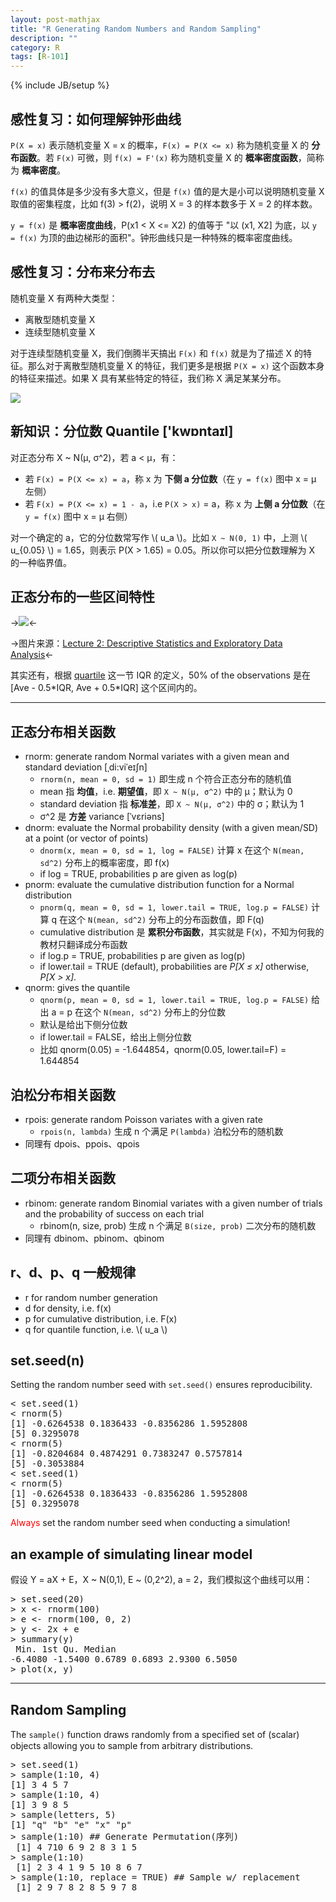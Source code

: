 ```yaml
---
layout: post-mathjax
title: "R Generating Random Numbers and Random Sampling"
description: ""
category: R
tags: [R-101]
---
```

{% include JB/setup %}

[正态分布的区间特性]: https://farm6.staticflickr.com/5686/23552709249_feabd51978_o_d.png
[随机变量_X]: https://farm2.staticflickr.com/1711/23293776583_a720234a9c_o_d.jpg

## 感性复习：如何理解钟形曲线

`P(X = x)` 表示随机变量 X = x 的概率，`F(x) = P(X <= x)` 称为随机变量 X 的 **分布函数**。若 `F(x)` 可微，则 `f(x) = F'(x)` 称为随机变量 X 的 **概率密度函数**，简称为 **概率密度**。

`f(x)` 的值具体是多少没有多大意义，但是 `f(x)` 值的是大是小可以说明随机变量 X 取值的密集程度，比如 f(3) > f(2)，说明 X = 3 的样本数多于 X = 2 的样本数。

`y = f(x)` 是 **概率密度曲线**，P(x1 < X <= X2) 的值等于 "以 (x1, X2] 为底，以 `y = f(x)` 为顶的曲边梯形的面积"。钟形曲线只是一种特殊的概率密度曲线。

## 感性复习：分布来分布去

随机变量 X 有两种大类型：

* 离散型随机变量 X
* 连续型随机变量 X

对于连续型随机变量 X，我们倒腾半天搞出 `F(x)` 和 `f(x)` 就是为了描述 X 的特征。那么对于离散型随机变量 X 的特征，我们更多是根据 `P(X = x)` 这个函数本身的特征来描述。如果 X 具有某些特定的特征，我们称 X 满足某某分布。

![][随机变量_X]

## 新知识：分位数 Quantile ['kwɒntaɪl]

对正态分布 X ~ N(μ, σ^2)，若 a < μ，有：

* 若 `F(x) = P(X <= x) = a`，称 x 为 **下侧 a 分位数**（在 `y = f(x)` 图中 x = μ 左侧）
* 若 `F(x) = P(X <= x) = 1 - a`，i.e `P(X > x)` = a，称 x 为 **上侧 a 分位数**（在 `y = f(x)` 图中 x = μ 右侧）

对一个确定的 a，它的分位数常写作 \\( u_a \\)。比如 `X ~ N(0, 1)` 中，上测 \\( u_{0.05} \\) = 1.65，则表示 P(X > 1.65) = 0.05。所以你可以把分位数理解为 X 的一种临界值。

## 正态分布的一些区间特性

->![][正态分布的区间特性]<-

->图片来源：[Lecture 2: Descriptive Statistics and Exploratory Data Analysis](http://www.gs.washington.edu/academics/courses/akey/56008/lecture/lecture2.pdf)<-

其实还有，根据 [quartile](http://erikyao.github.io/r/2014/08/02/r-getting-and-cleaning-data#quartile) 这一节 IQR 的定义，50% of the observations 是在 [Ave - 0.5\*IQR, Ave + 0.5\*IQR] 这个区间内的。

-----

## 正态分布相关函数

* rnorm: generate random Normal variates with a given mean and standard deviation [ˌdi:viˈeɪʃn]
	* `rnorm(n, mean = 0, sd = 1)` 即生成 n 个符合正态分布的随机值
	* mean 指 **均值**，i.e. **期望值**，即 `X ~ N(μ, σ^2)` 中的 μ；默认为 0
	* standard deviation 指 **标准差**，即 `X ~ N(μ, σ^2)` 中的 σ；默认为 1
	* σ^2 是 **方差** variance [ˈvɛriəns]
* dnorm: evaluate the Normal probability density (with a given mean/SD) at a point (or vector of points)
	* `dnorm(x, mean = 0, sd = 1, log = FALSE)` 计算 x 在这个 `N(mean, sd^2)` 分布上的概率密度，即 f(x)
	* if log = TRUE, probabilities p are given as log(p)
* pnorm: evaluate the cumulative distribution function for a Normal distribution
	* `pnorm(q, mean = 0, sd = 1, lower.tail = TRUE, log.p = FALSE)` 计算 q 在这个 `N(mean, sd^2)` 分布上的分布函数值，即 F(q)
	* cumulative distribution 是 **累积分布函数**，其实就是 F(x)，不知为何我的教材只翻译成分布函数
	* if log.p = TRUE, probabilities p are given as log(p)
	* if lower.tail = TRUE (default), probabilities are _P[X ≤ x]_ otherwise, _P[X > x]_.
* qnorm: gives the quantile
	* `qnorm(p, mean = 0, sd = 1, lower.tail = TRUE, log.p = FALSE)` 给出 a = p 在这个 `N(mean, sd^2)` 分布上的分位数
	* 默认是给出下侧分位数
	* if lower.tail = FALSE，给出上侧分位数
	* 比如 qnorm(0.05) = -1.644854，qnorm(0.05, lower.tail=F) = 1.644854

## 泊松分布相关函数

* rpois: generate random Poisson variates with a given rate
	* `rpois(n, lambda)` 生成 n 个满足 `P(lambda)` 泊松分布的随机数
* 同理有 dpois、ppois、qpois

## 二项分布相关函数

* rbinom: generate random Binomial variates with a given number of trials and the probability of success on each trial
	* rbinom(n, size, prob) 生成 n 个满足 `B(size, prob)` 二次分布的随机数
* 同理有 dbinom、pbinom、qbinom

## r、d、p、q 一般规律

* r for random number generation
* d for density, i.e. f(x)
* p for cumulative distribution, i.e. F(x)
* q for quantile function, i.e. \\( u_a \\)

## set.seed(n)

Setting the random number seed with `set.seed()` ensures reproducibility.

<pre class="prettyprint linenums">
&lt; set.seed(1)
&lt; rnorm(5)
[1] -0.6264538 0.1836433 -0.8356286 1.5952808
[5] 0.3295078
&lt; rnorm(5)
[1] -0.8204684 0.4874291 0.7383247 0.5757814
[5] -0.3053884
&lt; set.seed(1)
&lt; rnorm(5)
[1] -0.6264538 0.1836433 -0.8356286 1.5952808
[5] 0.3295078
</pre>

<font color="red">Always</font> set the random number seed when conducting a simulation!

## an example of simulating linear model

假设 Y = aX + E，X ~ N(0,1), E ~ (0,2^2), a = 2，我们模拟这个曲线可以用：

<pre class="prettyprint linenums">
&gt; set.seed(20)
&gt; x &lt;- rnorm(100)
&gt; e &lt;- rnorm(100, 0, 2)
&gt; y &lt;- 2x + e
&gt; summary(y)
 Min. 1st Qu. Median
-6.4080 -1.5400 0.6789 0.6893 2.9300 6.5050
&gt; plot(x, y)
</pre>

-----

## Random Sampling

The `sample()` function draws randomly from a speciﬁed set of (scalar) objects allowing you to sample from arbitrary distributions.

<pre class="prettyprint linenums">
&gt; set.seed(1)
&gt; sample(1:10, 4)
[1] 3 4 5 7
&gt; sample(1:10, 4)
[1] 3 9 8 5
&gt; sample(letters, 5)
[1] "q" "b" "e" "x" "p"
&gt; sample(1:10) ## Generate Permutation(序列)
 [1] 4 710 6 9 2 8 3 1 5 
&gt; sample(1:10)
 [1] 2 3 4 1 9 5 10 8 6 7
&gt; sample(1:10, replace = TRUE) ## Sample w/ replacement
 [1] 2 9 7 8 2 8 5 9 7 8
</pre>